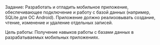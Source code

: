 Задание:
Разработать и отладить мобильное приложение, обеспечивающее подключение и работу с базой данных (например, SQLite для ОС Android). Приложение должно реализовывать создание, чтение, изменение и удаление отдельных записей.
 
Цель работы:
Получение навыков работы с базами данных в разрабатываемых мобильных приложениях.
